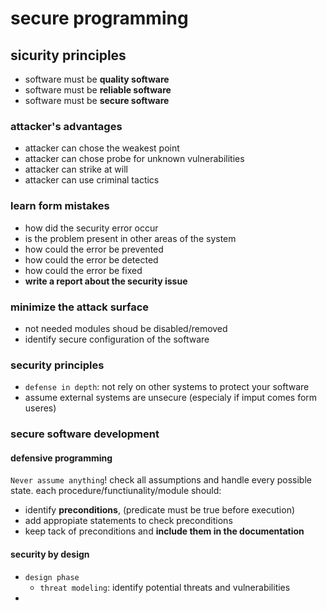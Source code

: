 # secure programming
## sicurity principles

- software must be **quality software**
- software must be **reliable software**
- software must be **secure software**

### attacker's advantages
- attacker can chose the weakest point
- attacker can chose probe for unknown vulnerabilities
- attacker can strike at will
- attacker can use criminal tactics

### learn form mistakes
- how did the security error occur
- is the problem present in other areas of the system
- how could the error be prevented
- how could the error be detected
- how could the error be fixed
- **write a report about the security issue**

### minimize the attack surface
- not needed modules shoud be disabled/removed
- identify secure configuration of the software

### security principles
- `defense in depth`: not rely on other systems to protect your software
- assume external systems are unsecure (especialy if imput comes form useres)

### secure software development
#### defensive programming
`Never assume anything`! check all assumptions and handle every possible state.
each procedure/functiunality/module should:
- identify **preconditions**, (predicate must be true before execution)
- add appropiate statements to check preconditions
- keep tack of preconditions and **include them in the documentation**

#### security by design
- `design phase`
  - `threat modeling`: identify potential threats and vulnerabilities
- 